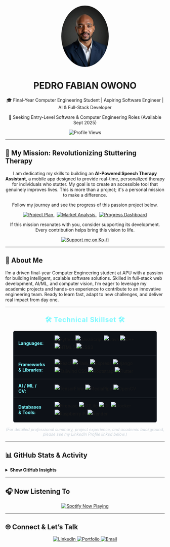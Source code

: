 <p align="center">
  <img src="assets/myphoto.jpg" alt="Pedro Fabian Owono" width="150" style="border-radius:50%;"/>
  <h1 align="center">PEDRO FABIAN OWONO</h1>
  <p align="center">🎓 Final-Year Computer Engineering Student | Aspiring Software Engineer | AI &amp; Full-Stack Developer</p>
  <p align="center">🚀 Seeking Entry-Level Software &amp; Computer Engineering Roles (Available Sept 2025)</p>
  <p align="center">
    <img src="https://komarev.com/ghpvc/?username=Owono2001&style=for-the-badge&color=7DF9FF&label=PROFILE+VIEWS" alt="Profile Views"/>
  </p>
</p>

---
## 🦾 My Mission: Revolutionizing Stuttering Therapy

<p align="center">
  I am dedicating my skills to building an <b>AI-Powered Speech Therapy Assistant</b>, a mobile app designed to provide real-time, personalized therapy for individuals who stutter. My goal is to create an accessible tool that genuinely improves lives. This is more than a project; it's a personal mission to make a difference.
</p>
<p align="center">
  Follow my journey and see the progress of this passion project below.
</p>
<p align="center">
  <a href="https://speech-therapy-dashboard1.onrender.com/" target="_blank" style="margin-right: 8px;">
    <img src="https://img.shields.io/badge/Project-Roadmap-9cf?style=for-the-badge&logo=trello&logoColor=black" alt="Project Plan">
  </a>
  <a href="https://mobilefriendlymarketanalysis.onrender.com/" target="_blank" style="margin-right: 8px;">
    <img src="https://img.shields.io/badge/Market-Analysis-ff69b4?style=for-the-badge&logo=coursera&logoColor=black" alt="Market Analysis">
  </a>
  <a href="https://speech-therapy-dashboard2.onrender.com/" target="_blank">
    <img src="https://img.shields.io/badge/Live-Progress-7DF9FF?style=for-the-badge&logo=chartmogul&logoColor=black" alt="Progress Dashboard">
  </a>
</p>
<p align="center">
  If this mission resonates with you, consider supporting its development. Every contribution helps bring this vision to life.
</p>
<p align="center">
  <a href="https://ko-fi.com/pedromangue" target="_blank">
    <img src="https://ko-fi.com/img/githubbutton_sm.svg" alt="Support me on Ko-fi">
  </a>
</p>

---

## 👋 About Me

I’m a driven final-year Computer Engineering student at APU with a passion for building intelligent, scalable software solutions. Skilled in full-stack web development, AI/ML, and computer vision, I’m eager to leverage my academic projects and hands-on experience to contribute to an innovative engineering team. Ready to learn fast, adapt to new challenges, and deliver real impact from day one.

---

<div align="center">
  <h2 style="color: #7DF9FF; margin: 25px 0 15px 0; letter-spacing: 1px;">
    🛠️ Technical Skillset 🛠️
  </h2>
  <table style="width: 90%; max-width: 850px; margin: 0 auto; border-collapse: collapse; background-color: #0D1117; border: 1px solid #30363d; border-radius: 5px;">
      <tr style="border-bottom: 1px solid #30363d;">
        <td style="padding: 12px 15px; color: #7DF9FF; font-weight: bold; width: 25%; text-align: left; vertical-align: middle;">Languages:</td>
        <td style="padding: 12px 15px; text-align: left; line-height: 1.8;">
          <img src="https://img.shields.io/badge/Python-3776AB?style=for-the-badge&logo=python&logoColor=white" alt="Python"/>
          <img src="https://img.shields.io/badge/JavaScript-F7DF1E?style=for-the-badge&logo=javascript&logoColor=black" alt="JavaScript"/>
          <img src="https://img.shields.io/badge/Java-007396?style=for-the-badge&logo=java&logoColor=white" alt="Java"/>
          <img src="https://img.shields.io/badge/C%2B%2B-00599C?style=for-the-badge&logo=cplusplus&logoColor=white" alt="C++"/>
          <img src="https://img.shields.io/badge/HTML5-E34F26?style=for-the-badge&logo=html5&logoColor=white" alt="HTML5"/>
          <img src="https://img.shields.io/badge/CSS3-1572B6?style=for-the-badge&logo=css3&logoColor=white" alt="CSS3"/>
        </td>
      </tr>
      <tr style="border-bottom: 1px solid #30363d;">
        <td style="padding: 12px 15px; color: #7DF9FF; font-weight: bold; text-align: left; vertical-align: middle;">Frameworks &amp; Libraries:</td>
        <td style="padding: 12px 15px; text-align: left; line-height: 1.8;">
          <img src="https://img.shields.io/badge/React-61DAFB?style=for-the-badge&logo=react&logoColor=black" alt="React"/>
          <img src="https://img.shields.io/badge/Flask-000000?style=for-the-badge&logo=flask&logoColor=white" alt="Flask"/>
          <img src="https://img.shields.io/badge/Express-000000?style=for-the-badge&logo=express&logoColor=white" alt="Express"/>
          <img src="https://img.shields.io/badge/Django-092E20?style=for-the-badge&logo=django&logoColor=white" alt="Django"/>
          <img src="https://img.shields.io/badge/TailwindCSS-06B6D4?style=for-the-badge&logo=tailwindcss&logoColor=white" alt="Tailwind CSS"/>
          <img src="https://img.shields.io/badge/Bootstrap-7952B3?style=for-the-badge&logo=bootstrap&logoColor=white" alt="Bootstrap"/>
          <img src="https://img.shields.io/badge/Flutter-02569B?style=for-the-badge&logo=flutter&logoColor=white" alt="Flutter"/>
        </td>
      </tr>
      <tr style="border-bottom: 1px solid #30363d;">
         <td style="padding: 12px 15px; color: #7DF9FF; font-weight: bold; text-align: left; vertical-align: middle;">AI / ML / CV:</td>
         <td style="padding: 12px 15px; text-align: left; line-height: 1.8;">
           <img src="https://img.shields.io/badge/TensorFlow-FF6F00?style=for-the-badge&logo=tensorflow&logoColor=white" alt="TensorFlow"/>
           <img src="https://img.shields.io/badge/MediaPipe-FF7043?style=for-the-badge&logo=mediapipe&logoColor=white" alt="MediaPipe"/>
           <img src="https://img.shields.io/badge/OpenCV-5C3EE8?style=for-the-badge&logo=opencv&logoColor=white" alt="OpenCV"/>
         </td>
       </tr>
      <tr>
        <td style="padding: 12px 15px; color: #7DF9FF; font-weight: bold; text-align: left; vertical-align: middle;">Databases &amp; Tools:</td>
        <td style="padding: 12px 15px; text-align: left; line-height: 1.8;">
          <img src="https://img.shields.io/badge/Firebase-FFCA28?style=for-the-badge&logo=firebase&logoColor=black" alt="Firebase"/>
          <img src="https://img.shields.io/badge/SQLite-003B57?style=for-the-badge&logo=sqlite&logoColor=white" alt="SQLite"/>
          <img src="https://img.shields.io/badge/Git-F05032?style=for-the-badge&logo=git&logoColor=white" alt="Git"/>
          <img src="https://img.shields.io/badge/Docker-2496ED?style=for-the-badge&logo=docker&logoColor=white" alt="Docker"/>
          <img src="https://img.shields.io/badge/Raspberry%20Pi-A22846?style=for-the-badge&logo=raspberrypi&logoColor=white" alt="Raspberry Pi"/>
          <img src="https://img.shields.io/badge/Render-46E3B7?style=for-the-badge&logo=render&logoColor=black" alt="Render"/>
        </td>
      </tr>
  </table>
  <p style="color: #c9d1d9; font-size: 0.9em; margin-top: 15px;">
    <em>(For detailed professional summary, project experience, and academic background, please see my LinkedIn Profile linked below.)</em>
  </p>
</div>

---

## 📊 GitHub Stats &amp; Activity

<details>
  <summary><strong>Show GitHub Insights</strong></summary>
  
  <br/>

  <p align="center">
    <img src="https://github-readme-stats.vercel.app/api?username=Owono2001&show_icons=true&theme=github_dark&border_color=7DF9FF&icon_color=7DF9FF&title_color=7DF9FF&text_color=c9d1d9&bg_color=0D1117&border_radius=10" alt="GitHub Stats"/>
  </p>
  <p align="center">
    <img src="https://github-readme-stats.vercel.app/api/top-langs/?username=Owono2001&layout=compact&langs_count=8&theme=github_dark&border_color=7DF9FF&title_color=7DF9FF&text_color=c9d1d9&bg_color=0D1117&border_radius=10" alt="Top Languages"/>
  </p>
  <p align="center">
    <img src="https://github-readme-activity-graph.vercel.app/graph?username=Owono2001&theme=react-dark&bg_color=0d1117&hide_border=true&area=true&line=7DF9FF&point=FFFFFF&area_color=7DF9FF" alt="Activity Graph"/>
  </p>
  <p align="center">
    <img src="https://github-profile-trophy.vercel.app/?username=Owono2001&theme=radical&no-bg=true&no-frame=true&row=1&column=6&margin-w=15&margin-h=15&border_radius=10" alt="Trophies"/>
  </p>

</details>

---

## 🎧 Now Listening To

<p align="center">
  <a href="https://github.com/kittinan/spotify-github-profile" target="_blank">
    <img src="https://spotify-github-profile.kittinanx.com/api/view?uid=31vthctkh5ug3srkeeamtbououza&cover_image=true&theme=default&show_offline=true&background_color=631d1d&interchange=true&bar_color=53b14f&bar_color_cover=true" alt="Spotify Now Playing">
  </a>
</p>

---

## 🌐 Connect &amp; Let’s Talk

<p align="center">
  <a href="https://www.linkedin.com/in/pedrofondomangue/" target="_blank">
    <img src="https://img.shields.io/badge/LinkedIn-Profile-0A66C2?style=for-the-badge&logo=linkedin&logoColor=white" alt="LinkedIn"/>
  </a>
  <a href="https://myportfolio-b-type.onrender.com/" target="_blank">
    <img src="https://img.shields.io/badge/Portfolio-7DF9FF?style=for-the-badge&logo=Launchpad&logoColor=black" alt="Portfolio"/>
  </a>
  <a href="mailto:owonoondomangue@gmail.com">
    <img src="https://img.shields.io/badge/Email-D14836?style=for-the-badge&logo=gmail&logoColor=white" alt="Email"/>
  </a>
</p>
